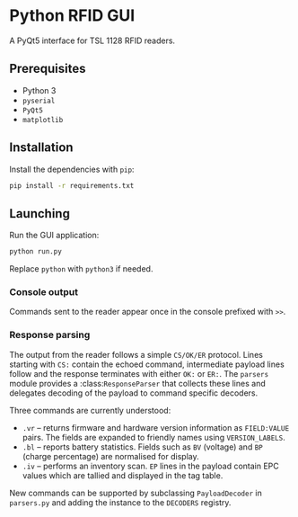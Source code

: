 # Python RFID GUI

A PyQt5 interface for TSL 1128 RFID readers.

## Prerequisites

- Python 3
- `pyserial`
- `PyQt5`
- `matplotlib`

## Installation

Install the dependencies with `pip`:

```bash
pip install -r requirements.txt
```

## Launching

Run the GUI application:

```bash
python run.py
```

Replace `python` with `python3` if needed.

### Console output

Commands sent to the reader appear once in the console prefixed with `>>`.

### Response parsing

The output from the reader follows a simple ``CS/OK/ER`` protocol.  Lines
starting with ``CS:`` contain the echoed command, intermediate payload lines
follow and the response terminates with either ``OK:`` or ``ER:``.  The
``parsers`` module provides a :class:`ResponseParser` that collects these lines
and delegates decoding of the payload to command specific decoders.

Three commands are currently understood:

- ``.vr`` – returns firmware and hardware version information as ``FIELD:VALUE``
  pairs.  The fields are expanded to friendly names using ``VERSION_LABELS``.
- ``.bl`` – reports battery statistics.  Fields such as ``BV`` (voltage) and
  ``BP`` (charge percentage) are normalised for display.
- ``.iv`` – performs an inventory scan.  ``EP`` lines in the payload contain
  EPC values which are tallied and displayed in the tag table.

New commands can be supported by subclassing ``PayloadDecoder`` in
``parsers.py`` and adding the instance to the ``DECODERS`` registry.
